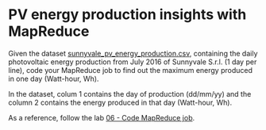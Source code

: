 # PV energy production insights with MapReduce

Given the dataset [sunnyvale_pv_energy_production.csv](../../datasets/sunnyvale_pv_energy_production.csv), containing the daily photovoltaic energy production from July 2016 of Sunnyvale S.r.l. (1 day per line), code your MapReduce job to find out the maximum energy produced in one day (Watt-hour, Wh). 

In the dataset, colum 1 contains the day of production (dd/mm/yy) and the column 2 contains the energy produced in that day (Watt-hour, Wh).

As a reference, follow the lab [06 - Code MapReduce job](../../labs/06-Code_MapReduce_job/README.md).